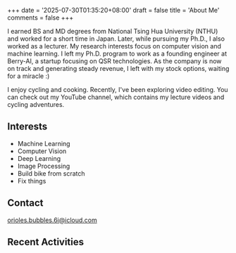 +++
date = '2025-07-30T01:35:20+08:00'
draft = false
title = 'About Me'
comments = false
+++

I earned BS and MD degrees from National Tsing Hua University (NTHU) and worked for a short time in Japan. Later, while pursuing my Ph.D., I also worked as a lecturer. My research interests focus on computer vision and machine learning. I left my Ph.D. program to work as a founding engineer at Berry-AI, a startup focusing on QSR technologies. As the company is now on track and generating steady revenue, I left with my stock options, waiting for a miracle :)

I enjoy cycling and cooking. Recently, I've been exploring video editing. You can check out my YouTube channel, which contains my lecture videos and cycling adventures.

## Interests

- Machine Learning
- Computer Vision
- Deep Learning
- Image Processing
- Build bike from scratch
- Fix things

## Contact

orioles.bubbles.6i@icloud.com


## Recent Activities
